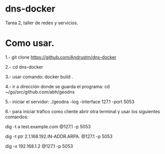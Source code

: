 # dns-docker
Tarea 2, taller de redes y servicios.

# Como usar.

1.- git clone https://github.com/Andrustm/dns-docker

2.- cd dns-docker

3.- usar comando: docker build .

4.- ir a dirección donde se guarda el programa: cd ~/go/src/github.com/abh/geodns

5.- iniciar el servidor: ./geodns -log -interface 127.1 -port 5053

6.- para iniciar tráfico como cliente abrir otra terminal y usar los siguientes comandos:

dig -t a test.example.com @127.1 -p 5053

dig -t ptr 2.1.168.192.IN-ADDR.ARPA. @127.1 -p 5053

dig -x 192.168.1.2 @127.1 -p 5053
